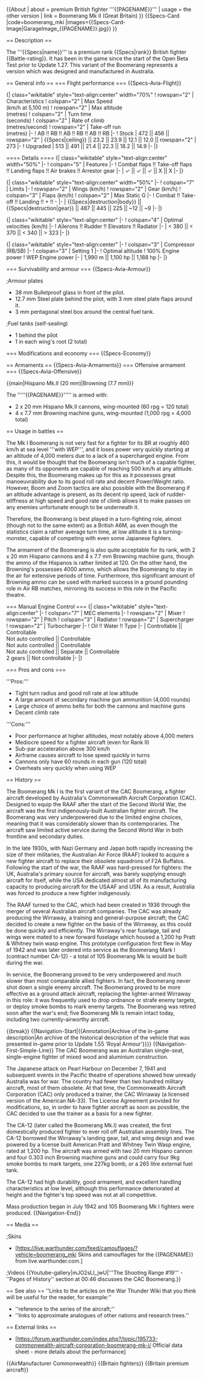 {{About
| about = premium British fighter '''{{PAGENAME}}'''
| usage = the other version
| link = Boomerang Mk II (Great Britain)
}}
{{Specs-Card
|code=boomerang_mki
|images={{Specs-Card-Image|GarageImage_{{PAGENAME}}.jpg}}
}}

== Description ==

<!-- ''In the description, the first part should be about the history of and the creation and combat usage of the aircraft, as well as its key features. In the second part, tell the reader about the aircraft in the game. Insert a screenshot of the vehicle, so that if the novice player does not remember the vehicle by name, he will immediately understand what kind of vehicle the article is talking about.'' -->

The '''{{Specs|name}}''' is a premium rank {{Specs|rank}} British fighter {{Battle-rating}}. It has been in the game since the start of the Open Beta Test prior to Update 1.27. This variant of the Boomerang represents a version which was designed and manufactured in Australia.

== General info ==
=== Flight performance ===
{{Specs-Avia-Flight}}

<!-- ''Describe how the aircraft behaves in the air. Speed, manoeuvrability, acceleration and allowable loads - these are the most important characteristics of the vehicle.'' -->

{| class="wikitable" style="text-align:center" width="70%"
! rowspan="2" | Characteristics
! colspan="2" | Max Speed<br>(km/h at 5,100 m)
! rowspan="2" | Max altitude<br>(metres)
! colspan="2" | Turn time<br>(seconds)
! colspan="2" | Rate of climb<br>(metres/second)
! rowspan="2" | Take-off run<br>(metres)
|-
! AB !! RB !! AB !! RB !! AB !! RB
|-
! Stock
| 472 || 456 || rowspan="2" | {{Specs|ceiling}} || 23.2 || 23.9 || 12.1 || 12.0 || rowspan="2" | 273
|-
! Upgraded
| 513 || 491 || 21.4 || 22.3 || 18.2 || 14.9
|-
|}

==== Details ====
{| class="wikitable" style="text-align:center" width="50%"
|-
! colspan="5" | Features
|-
! Combat flaps !! Take-off flaps !! Landing flaps !! Air brakes !! Arrestor gear
|-
| ✓ || ✓ || ✓ || X || X <!-- ✓ -->
|-
|}

{| class="wikitable" style="text-align:center" width="50%"
|-
! colspan="7" | Limits
|-
! rowspan="2" | Wings (km/h)
! rowspan="2" | Gear (km/h)
! colspan="3" | Flaps (km/h)
! colspan="2" | Max Static G
|-
! Combat !! Take-off !! Landing !! + !! -
|-
| {{Specs|destruction|body}} || {{Specs|destruction|gear}} || 487 || 445 || 225 || ~12 || ~9
|-
|}

{| class="wikitable" style="text-align:center"
|-
! colspan="4" | Optimal velocities (km/h)
|-
! Ailerons !! Rudder !! Elevators !! Radiator
|-
| < 380 || < 370 || < 340 || > 323
|-
|}

{| class="wikitable" style="text-align:center"
|-
! colspan="3" | Compressor (RB/SB)
|-
! colspan="3" | Setting 1
|-
! Optimal altitude
! 100% Engine power
! WEP Engine power
|-
| 1,990 m || 1,100 hp || 1,188 hp
|-
|}

=== Survivability and armour ===
{{Specs-Avia-Armour}}

<!-- ''Examine the survivability of the aircraft. Note how vulnerable the structure is and how secure the pilot is, whether the fuel tanks are armoured, etc. Describe the armour, if there is any, and also mention the vulnerability of other critical aircraft systems.'' -->

;Armour plates

- 38 mm Bulletproof glass in front of the pilot.
- 12.7 mm Steel plate behind the pilot, with 3 mm steel plate flaps around it.
- 3 mm pentagonal steel box around the central fuel tank.

;Fuel tanks (self-sealing)

- 1 behind the pilot
- 1 in each wing's root (2 total)

=== Modifications and economy ===
{{Specs-Economy}}

== Armaments ==
{{Specs-Avia-Armaments}}
=== Offensive armament ===
{{Specs-Avia-Offensive}}

<!-- ''Describe the offensive armament of the aircraft, if any. Describe how effective the cannons and machine guns are in a battle, and also what belts or drums are better to use. If there is no offensive weaponry, delete this subsection.'' -->

{{main|Hispano Mk.II (20 mm)|Browning (7.7 mm)}}

The '''''{{PAGENAME}}''''' is armed with:

- 2 x 20 mm Hispano Mk.II cannons, wing-mounted (60 rpg = 120 total)
- 4 x 7.7 mm Browning machine guns, wing-mounted (1,000 rpg = 4,000 total)

== Usage in battles ==

<!-- ''Describe the tactics of playing in the aircraft, the features of using aircraft in a team and advice on tactics. Refrain from creating a "guide" - do not impose a single point of view, but instead, give the reader food for thought. Examine the most dangerous enemies and give recommendations on fighting them. If necessary, note the specifics of the game in different modes (AB, RB, SB).'' -->

The Mk I Boomerang is not very fast for a fighter for its BR at roughly 460 km/h at sea level '''with WEP''', and it loses power very quickly starting at an altitude of 4,000 meters due to a lack of a supercharged engine. From this, it would be thought that the Boomerang isn't much of a capable fighter, as many of its opponents are capable of reaching 500 km/h at any altitude. Despite this, the Boomerang makes up for this as it possesses great manoeuvrability due to its good roll rate and decent Power/Weight ratio. However, Boom and Zoom tactics are also possible with the Boomerang if an altitude advantage is present, as its decent rip speed, lack of rudder-stiffness at high speed and good rate of climb allows it to make passes on any enemies unfortunate enough to be underneath it.

Therefore, the Boomerang is best played in a turn-fighting role, almost (though not to the same extent) as a British A6M, as even though the statistics claim a rather average turn time, at low altitude it is a turning-monster, capable of competing with even some Japanese fighters.

The armament of the Boomerang is also quite acceptable for its rank, with 2 x 20 mm Hispano cannons and 4 x 7.7 mm Browning machine guns, though the ammo of the Hispanos is rather limited at 120. On the other hand, the Browning's possesses 4000 ammo, which allows the Boomerang to stay in the air for extensive periods of time. Furthermore, this significant amount of Browning ammo can be used with marked success in a ground pounding role in Air RB matches, mirroring its success in this role in the Pacific theatre.

=== Manual Engine Control ===
{| class="wikitable" style="text-align:center"
|-
! colspan="7" | MEC elements
|-
! rowspan="2" | Mixer
! rowspan="2" | Pitch
! colspan="3" | Radiator
! rowspan="2" | Supercharger
! rowspan="2" | Turbocharger
|-
! Oil !! Water !! Type
|-
| Controllable || Controllable<br>Not auto controlled || Controllable<br>Not auto controlled || Controllable<br>Not auto controlled || Separate || Controllable<br>2 gears || Not controllable
|-
|}

=== Pros and cons ===

<!-- ''Summarise and briefly evaluate the vehicle in terms of its characteristics and combat effectiveness. Mark its pros and cons in the bulleted list. Try not to use more than 6 points for each of the characteristics. Avoid using categorical definitions such as "bad", "good" and the like - use substitutions with softer forms such as "inadequate" and "effective".'' -->

'''Pros:'''

- Tight turn radius and good roll rate at low altitude
- A large amount of secondary machine gun ammunition (4,000 rounds)
- Large choice of ammo belts for both the cannons and machine guns
- Decent climb rate

'''Cons:'''

- Poor performance at higher altitudes, most notably above 4,000 meters
- Mediocre speed for a fighter aircraft (even for Rank II)
- Sub-par acceleration above 300 km/h
- Airframe causes aircraft to lose speed quickly in turns
- Cannons only have 60 rounds in each gun (120 total)
- Overheats very quickly when using WEP

== History ==

<!-- ''Describe the history of the creation and combat usage of the aircraft in more detail than in the introduction. If the historical reference turns out to be too long, take it to a separate article, taking a link to the article about the vehicle and adding a block "/History" (example: <nowiki>https://wiki.warthunder.com/(Vehicle-name)/History</nowiki>) and add a link to it here using the <code>main</code> template. Be sure to reference text and sources by using <code><nowiki><ref></ref></nowiki></code>, as well as adding them at the end of the article with <code><nowiki><references /></nowiki></code>. This section may also include the vehicle's dev blog entry (if applicable) and the in-game encyclopedia description (under <code><nowiki>=== In-game description ===</nowiki></code>, also if applicable).'' -->

The Boomerang Mk I is the first variant of the CAC Boomerang, a fighter aircraft developed by Australia's Commonwealth Aircraft Corporation (CAC). Designed to equip the RAAF after the start of the Second World War, the aircraft was the first indigenously-built Australian fighter aircraft. The Boomerang was very underpowered due to the limited engine choices, meaning that it was considerably slower than its contemporaries. The aircraft saw limited active service during the Second World War in both frontline and secondary duties.

In the late 1930s, with Nazi Germany and Japan both rapidly increasing the size of their militaries, the Australian Air Force (RAAF) looked to acquire a new fighter aircraft to replace their obsolete squadrons of F2A Buffalos. Following the start of the war, the RAAF was hard-pressed for fighters: the UK, Australia's primary source for aircraft, was barely supplying enough aircraft for itself, while the USA dedicated almost all of its manufacturing capacity to producing aircraft for the USAAF and USN. As a result, Australia was forced to produce a new fighter indigenously.

The RAAF turned to the CAC, which had been created in 1936 through the merger of several Australian aircraft companies. The CAC was already producing the Wirraway, a training and general-purpose aircraft; the CAC decided to create a new fighter on the basis of the Wirraway, as this could be done quickly and efficiently. The Wirraway's rear fuselage, tail and wings were mated to a new forward fuselage which housed a 1,200 hp Pratt & Whitney twin wasp engine. This prototype configuration first flew in May of 1942 and was later ordered into service as the Boomerang Mark I (contract number CA-12) - a total of 105 Boomerang Mk Is would be built during the war.

In service, the Boomerang proved to be very underpowered and much slower than most comparable allied fighters. In fact, the Boomerang never shot down a single enemy aircraft. The Boomerang proved to be more effective as a ground attack aircraft, replacing the lighter-armed Wirraway in this role: it was frequently used to drop ordnance or strafe enemy targets, or deploy smoke bombs to mark enemy targets. The Boomerang was retired soon after the war's end; five Boomerang Mk Is remain intact today, including two currently-airworthy aircraft.

{{break}}
{{Navigation-Start|{{Annotation|Archive of the in-game description|An archive of the historical description of the vehicle that was presented in-game prior to Update 1.55 'Royal Armour'}}}}
{{Navigation-First-Simple-Line}}
The CAC Boomerang was an Australian single-seat, single-engine fighter of mixed wood and aluminium construction.

The Japanese attack on Pearl Harbour on December 7, 1941 and subsequent events in the Pacific theatre of operations showed how unready Australia was for war. The country had fewer than two hundred military aircraft, most of them obsolete. At that time, the Commonwealth Aircraft Corporation (CAC) only produced a trainer, the CAC Wirraway (a licensed version of the American NA-33). The License Agreement provided for modifications, so, in order to have fighter aircraft as soon as possible, the CAC decided to use the trainer as a basis for a new fighter.

The CA-12 (later called the Boomerang Mk.I) was created, the first domestically produced fighter to ever roll off Australian assembly lines. The CA-12 borrowed the Wirraway's landing gear, tail, and wing design and was powered by a license built American Pratt and Whitney Twin Wasp engine, rated at 1,200 hp. The aircraft was armed with two 20 mm Hispano cannon and four 0.303 inch Browning machine guns and could carry four 9kg smoke bombs to mark targets, one 227kg bomb, or a 265 litre external fuel tank.

The CA-12 had high durability, good armament, and excellent handling characteristics at low level, although this performance deteriorated at height and the fighter's top speed was not at all competitive.

Mass production began in July 1942 and 105 Boomerang Mk I fighters were produced.
{{Navigation-End}}

== Media ==

<!-- ''Excellent additions to the article would be video guides, screenshots from the game, and photos.'' -->

;Skins

- [https://live.warthunder.com/feed/camouflages/?vehicle=boomerang_mki Skins and camouflages for the {{PAGENAME}} from live.warthunder.com.]

;Videos
{{Youtube-gallery|mJO2sLI_jwU|'''The Shooting Range #19''' - ''Pages of History'' section at 00:46 discusses the CAC Boomerang.}}

== See also ==
''Links to the articles on the War Thunder Wiki that you think will be useful for the reader, for example:''

- ''reference to the series of the aircraft;''
- ''links to approximate analogues of other nations and research trees.''

== External links ==

<!-- ''Paste links to sources and external resources, such as:''
* ''topic on the official game forum;''
* ''other literature.'' -->

- [https://forum.warthunder.com/index.php?/topic/195733-commonwealth-aircraft-corporation-boomerang-mk-i/ Official data sheet - more details about the performance]

{{AirManufacturer Commonwealth}}
{{Britain fighters}}
{{Britain premium aircraft}}
